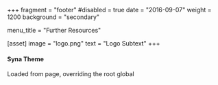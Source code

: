 +++
fragment = "footer"
#disabled = true
date = "2016-09-07"
weight = 1200
background = "secondary"

menu_title = "Further Resources"

[asset]
  image = "logo.png"
  text = "Logo Subtext"
+++

#### Syna Theme

Loaded from page, overriding the root global
